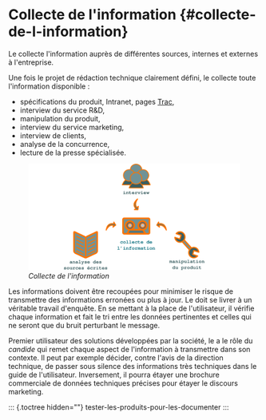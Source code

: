 # Collecte de l\'information {#collecte-de-l-information}

Le collecte l\'information auprès de différentes sources, internes et
externes à l\'entreprise.

Une fois le projet de rédaction technique clairement défini, le collecte
toute l\'information disponible :

-   spécifications du produit, Intranet, pages [Trac](),
-   interview du service R&D,
-   manipulation du produit,
-   interview du service marketing,
-   interview de clients,
-   analyse de la concurrence,
-   lecture de la presse spécialisée.

<figure>
<img src="graphics/collecte.svg" alt="graphics/collecte.svg" />
<figcaption><em>Collecte de l'information</em></figcaption>
</figure>

Les informations doivent être recoupées pour minimiser le risque de
transmettre des informations erronées ou plus à jour. Le doit se livrer
à un véritable travail d\'enquête. En se mettant à la place de
l\'utilisateur, il vérifie chaque information et fait le tri entre les
données pertinentes et celles qui ne seront que du bruit perturbant le
message.

Premier utilisateur des solutions développées par la société, le a le
rôle du *candide* qui remet chaque aspect de l\'information à
transmettre dans son contexte. Il peut par exemple décider, contre
l\'avis de la direction technique, de passer sous silence des
informations très techniques dans le guide de l\'utilisateur.
Inversement, il pourra étayer une brochure commerciale de données
techniques précises pour étayer le discours marketing.

::: {.toctree hidden=""}
tester-les-produits-pour-les-documenter
:::
